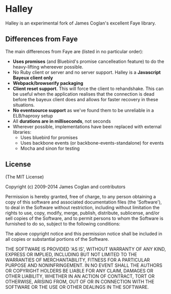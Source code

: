 # Halley

Halley is an experimental fork of James Coglan's excellent Faye library.

## Differences from Faye

The main differences from Faye are (listed in no particular order):
* **Uses promises** (and Bluebird's promise cancelleation feature) to do the heavy-lifting whereever possible.
* No Ruby client or server and no server support. Halley is a **Javascript Bayeux client only**
* **Webpack/browserify packaging**
* **Client reset support**. This will force the client to rehandshake. This can be useful when the application realises that the connection is dead before the bayeux client does and allows for faster recovery in these situations.
* **No eventsource support** as we've found them to be unreliable in a ELB/haproxy setup
* All **durations are in milliseconds**, not seconds
* Wherever possible, implementations have been replaced with external libraries:
  * Uses bluebird for promises
  * Uses backbone events (or backbone-events-standalone) for events
  * Mocha and sinon for testing

## License

(The MIT License)

Copyright (c) 2009-2014 James Coglan and contributors

Permission is hereby granted, free of charge, to any person obtaining a copy of
this software and associated documentation files (the 'Software'), to deal in
the Software without restriction, including without limitation the rights to
use, copy, modify, merge, publish, distribute, sublicense, and/or sell copies
of the Software, and to permit persons to whom the Software is furnished to do
so, subject to the following conditions:

The above copyright notice and this permission notice shall be included in all
copies or substantial portions of the Software.

THE SOFTWARE IS PROVIDED 'AS IS', WITHOUT WARRANTY OF ANY KIND, EXPRESS OR
IMPLIED, INCLUDING BUT NOT LIMITED TO THE WARRANTIES OF MERCHANTABILITY,
FITNESS FOR A PARTICULAR PURPOSE AND NONINFRINGEMENT. IN NO EVENT SHALL THE
AUTHORS OR COPYRIGHT HOLDERS BE LIABLE FOR ANY CLAIM, DAMAGES OR OTHER
LIABILITY, WHETHER IN AN ACTION OF CONTRACT, TORT OR OTHERWISE, ARISING FROM,
OUT OF OR IN CONNECTION WITH THE SOFTWARE OR THE USE OR OTHER DEALINGS IN THE
SOFTWARE.
